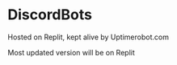 # DiscordBots

Hosted on Replit, kept alive by Uptimerobot.com

Most updated version will be on Replit
